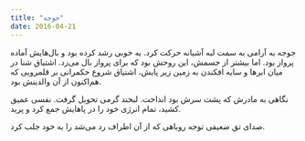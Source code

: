 ```yaml
---
title: "جوجه"
date: 2016-04-21
---
```


جوجه به آرامی به سمت لبه آشیانه حرکت کرد. به خوبی رشد کرده بود و بال‌هایش آماده پرواز بود. اما بیشتر از جسمش، این روحش بود که برای پرواز بال می‌زد. اشتیاق شنا در میان ابرها و سایه افکندن به زمین زیر پایش، اشتیاق شروع حکمرانی بر قلمرویی که هم‌اکنون از آن والدینش بود.

نگاهی به مادرش که پشت سرش بود انداخت. لبخند گرمی تحویل گرفت. نفسی عمیق کشید، تمام انرژی خود را در پاهایش جمع کرد و پرید.

صدای تق ضعیفی توجه روباهی که از آن اطراف رد می‌شد را به خود جلب کرد.
